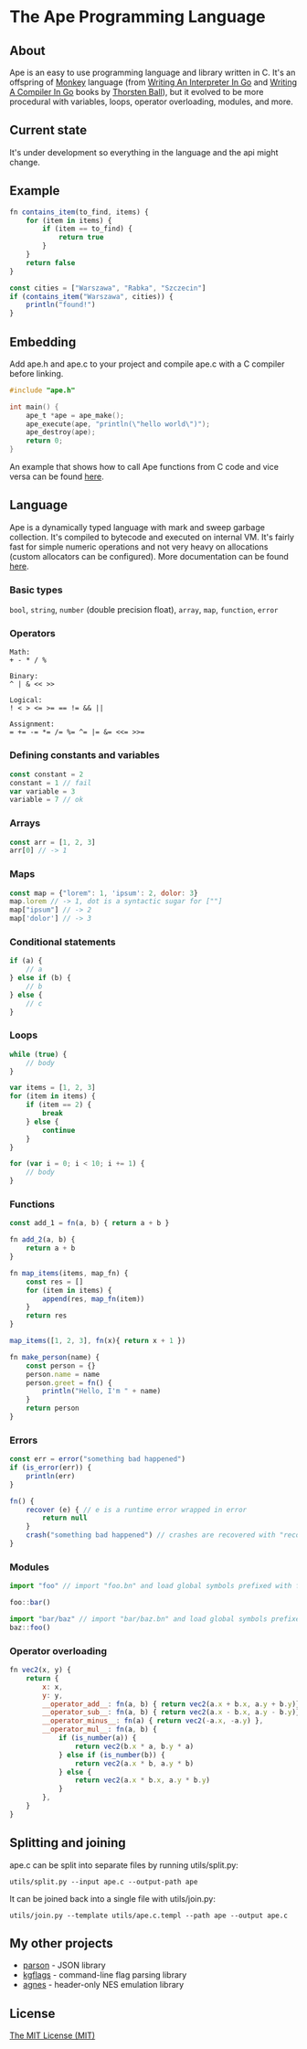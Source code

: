 # The Ape Programming Language

## About
Ape is an easy to use programming language and library written in C. It's an offspring of [Monkey](https://monkeylang.org) language (from [Writing An Interpreter In Go](https://interpreterbook.com) and [Writing A Compiler In Go](https://compilerbook.com) books by [Thorsten Ball](https://thorstenball.com)), but it evolved to be more procedural with variables, loops, operator overloading, modules, and more.

## Current state
It's under development so everything in the language and the api might change.

## Example
```javascript
fn contains_item(to_find, items) {
    for (item in items) {
        if (item == to_find) {
            return true
        }
    }
    return false
}

const cities = ["Warszawa", "Rabka", "Szczecin"]
if (contains_item("Warszawa", cities)) {
    println("found!")
}
```

## Embedding
Add ape.h and ape.c to your project and compile ape.c with a C compiler before linking.

```c
#include "ape.h"

int main() {
    ape_t *ape = ape_make();
    ape_execute(ape, "println(\"hello world\")");
    ape_destroy(ape);
    return 0;
}
```

An example that shows how to call Ape functions from C code and vice versa can be found [here](examples/api.c).

## Language

Ape is a dynamically typed language with mark and sweep garbage collection. It's compiled to bytecode and executed on internal VM. It's fairly fast for simple numeric operations and not very heavy on allocations (custom allocators can be configured). More documentation can be found [here](documentation.md).

### Basic types
```bool```, ```string```, ```number``` (double precision float), ```array```, ```map```, ```function```, ```error```

### Operators
```
Math:
+ - * / %

Binary:
^ | & << >>

Logical:
! < > <= >= == != && ||

Assignment:
= += -= *= /= %= ^= |= &= <<= >>=
```

### Defining constants and variables
```javascript
const constant = 2
constant = 1 // fail
var variable = 3
variable = 7 // ok
```

### Arrays
```javascript
const arr = [1, 2, 3]
arr[0] // -> 1
```

### Maps
```javascript
const map = {"lorem": 1, 'ipsum': 2, dolor: 3}
map.lorem // -> 1, dot is a syntactic sugar for [""]
map["ipsum"] // -> 2
map['dolor'] // -> 3
```

### Conditional statements
```javascript
if (a) {
    // a
} else if (b) {
    // b
} else {
    // c
}
```

### Loops
```javascript
while (true) {
    // body
}

var items = [1, 2, 3]
for (item in items) {
    if (item == 2) {
        break
    } else {
        continue
    }
}

for (var i = 0; i < 10; i += 1) {
    // body
}
```

### Functions
```javascript
const add_1 = fn(a, b) { return a + b }

fn add_2(a, b) {
    return a + b
}

fn map_items(items, map_fn) {
    const res = []
    for (item in items) {
        append(res, map_fn(item))
    }
    return res
}

map_items([1, 2, 3], fn(x){ return x + 1 })

fn make_person(name) {
    const person = {}
    person.name = name
    person.greet = fn() {
        println("Hello, I'm " + name)
    }
    return person
}
```

### Errors
```javascript
const err = error("something bad happened")
if (is_error(err)) {
    println(err)
}

fn() {
    recover (e) { // e is a runtime error wrapped in error
        return null
    }
    crash("something bad happened") // crashes are recovered with "recover" statement
}
```

### Modules
```javascript
import "foo" // import "foo.bn" and load global symbols prefixed with foo::

foo::bar()

import "bar/baz" // import "bar/baz.bn" and load global symbols prefixed with baz::
baz::foo()
```

### Operator overloading
```javascript
fn vec2(x, y) {
    return {
        x: x,
        y: y,
        __operator_add__: fn(a, b) { return vec2(a.x + b.x, a.y + b.y)},
        __operator_sub__: fn(a, b) { return vec2(a.x - b.x, a.y - b.y)},
        __operator_minus__: fn(a) { return vec2(-a.x, -a.y) },
        __operator_mul__: fn(a, b) {
            if (is_number(a)) {
                return vec2(b.x * a, b.y * a)
            } else if (is_number(b)) {
                return vec2(a.x * b, a.y * b)
            } else {
                return vec2(a.x * b.x, a.y * b.y)
            }
        },
    }
}
```

## Splitting and joining

ape.c can be split into separate files by running utils/split.py:

```
utils/split.py --input ape.c --output-path ape
```

It can be joined back into a single file with utils/join.py:

```
utils/join.py --template utils/ape.c.templ --path ape --output ape.c
```

## My other projects
* [parson](https://github.com/kgabis/parson) - JSON library
* [kgflags](https://github.com/kgabis/kgflags) - command-line flag parsing library   
* [agnes](https://github.com/kgabis/agnes) - header-only NES emulation library

## License
[The MIT License (MIT)](http://opensource.org/licenses/mit-license.php)
